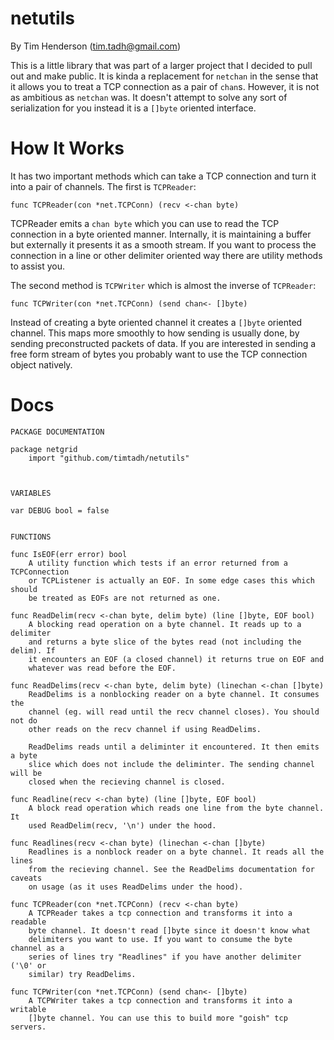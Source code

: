netutils
========

By Tim Henderson (tim.tadh@gmail.com)

This is a little library that was part of a larger project that I decided to
pull out and make public. It is kinda a replacement for `netchan` in the sense
that it allows you to treat a TCP connection as a pair of `chan`s. However,
it is not as ambitious as `netchan` was. It doesn't attempt to solve any sort of
serialization for you instead it is a `[]byte` oriented interface.


How It Works
============

It has two important methods which can take a TCP connection and turn it into a
pair of channels. The first is `TCPReader`:

    func TCPReader(con *net.TCPConn) (recv <-chan byte) 

TCPReader emits a `chan byte` which you can use to read the TCP connection in a
byte oriented manner. Internally, it is maintaining a buffer but externally it
presents it as a smooth stream. If you want to process the connection in a line
or other delimiter oriented way there are utility methods to assist you.

The second method is `TCPWriter` which is almost the inverse of `TCPReader`:

    func TCPWriter(con *net.TCPConn) (send chan<- []byte)

Instead of creating a byte oriented channel it creates a `[]byte` oriented
channel. This maps more smoothly to how sending is usually done, by sending
preconstructed packets of data. If you are interested in sending a free form
stream of bytes you probably want to use the TCP connection object natively.


Docs
====

```
PACKAGE DOCUMENTATION

package netgrid
    import "github.com/timtadh/netutils"



VARIABLES

var DEBUG bool = false


FUNCTIONS

func IsEOF(err error) bool
    A utility function which tests if an error returned from a TCPConnection
    or TCPListener is actually an EOF. In some edge cases this which should
    be treated as EOFs are not returned as one.

func ReadDelim(recv <-chan byte, delim byte) (line []byte, EOF bool)
    A blocking read operation on a byte channel. It reads up to a delimiter
    and returns a byte slice of the bytes read (not including the delim). If
    it encounters an EOF (a closed channel) it returns true on EOF and
    whatever was read before the EOF.

func ReadDelims(recv <-chan byte, delim byte) (linechan <-chan []byte)
    ReadDelims is a nonblocking reader on a byte channel. It consumes the
    channel (eg. will read until the recv channel closes). You should not do
    other reads on the recv channel if using ReadDelims.

    ReadDelims reads until a deliminter it encountered. It then emits a byte
    slice which does not include the deliminter. The sending channel will be
    closed when the recieving channel is closed.

func Readline(recv <-chan byte) (line []byte, EOF bool)
    A block read operation which reads one line from the byte channel. It
    used ReadDelim(recv, '\n') under the hood.

func Readlines(recv <-chan byte) (linechan <-chan []byte)
    Readlines is a nonblock reader on a byte channel. It reads all the lines
    from the recieving channel. See the ReadDelims documentation for caveats
    on usage (as it uses ReadDelims under the hood).

func TCPReader(con *net.TCPConn) (recv <-chan byte)
    A TCPReader takes a tcp connection and transforms it into a readable
    byte channel. It doesn't read []byte since it doesn't know what
    delimiters you want to use. If you want to consume the byte channel as a
    series of lines try "Readlines" if you have another delimiter ('\0' or
    similar) try ReadDelims.

func TCPWriter(con *net.TCPConn) (send chan<- []byte)
    A TCPWriter takes a tcp connection and transforms it into a writable
    []byte channel. You can use this to build more "goish" tcp servers.
```

